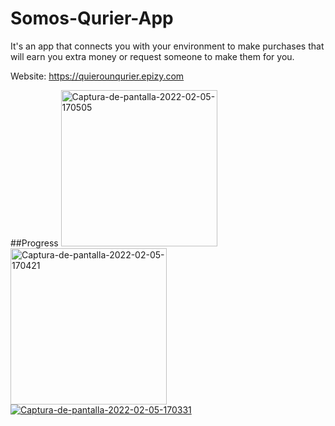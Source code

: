 # Somos-Qurier-App

It's an app that connects you with your environment to make purchases that will earn you extra money or request someone to make them for you.

Website: https://quierounqurier.epizy.com

##Progress
<a href='https://postimg.cc/06SYz0hF' target='_blank'><img src='https://i.postimg.cc/06SYz0hF/Captura-de-pantalla-2022-02-05-170505.png' width="250px" alt='Captura-de-pantalla-2022-02-05-170505'/></a>
<a href='https://postimg.cc/6TtrQRcb' target='_blank'><img src='https://i.postimg.cc/6TtrQRcb/Captura-de-pantalla-2022-02-05-170421.png' width="250px" alt='Captura-de-pantalla-2022-02-05-170421'/></a>
<a href='https://postimg.cc/8s4hf5np' target='_blank'><img src='https://i.postimg.cc/8s4hf5np/Captura-de-pantalla-2022-02-05-170331.png' border='0' alt='Captura-de-pantalla-2022-02-05-170331'/></a>
